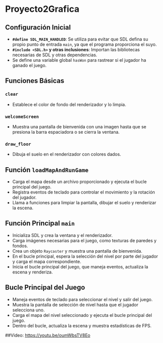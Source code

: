# Proyecto2Grafica

## Configuración Inicial

- **`#define SDL_MAIN_HANDLED`**: Se utiliza para evitar que SDL defina su propio punto de entrada `main`, ya que el programa proporciona el suyo.
- **`#include <SDL.h>` y otras inclusiones**: Importan las bibliotecas necesarias de SDL y otras dependencias.
- Se define una variable global `hasWon` para rastrear si el jugador ha ganado el juego.

## Funciones Básicas

### `clear`

- Establece el color de fondo del renderizador y lo limpia.

### `welcomeScreen`

- Muestra una pantalla de bienvenida con una imagen hasta que se presiona la barra espaciadora o se cierra la ventana.

### `draw_floor`

- Dibuja el suelo en el renderizador con colores dados.

## Función `loadMapAndRunGame`

- Carga el mapa desde un archivo proporcionado y ejecuta el bucle principal del juego.
- Registra eventos de teclado para controlar el movimiento y la rotación del jugador.
- Llama a funciones para limpiar la pantalla, dibujar el suelo y renderizar la escena.

## Función Principal `main`

- Inicializa SDL y crea la ventana y el renderizador.
- Carga imágenes necesarias para el juego, como texturas de paredes y fondos.
- Crea un objeto `Raycaster` y muestra una pantalla de bienvenida.
- En el bucle principal, espera la selección del nivel por parte del jugador y carga el mapa correspondiente.
- Inicia el bucle principal del juego, que maneja eventos, actualiza la escena y renderiza.

## Bucle Principal del Juego

- Maneja eventos de teclado para seleccionar el nivel y salir del juego.
- Muestra la pantalla de selección de nivel hasta que el jugador selecciona uno.
- Carga el mapa del nivel seleccionado y ejecuta el bucle principal del juego.
- Dentro del bucle, actualiza la escena y muestra estadísticas de FPS.


##Video:
https://youtu.be/oumWbsTV8Eo
